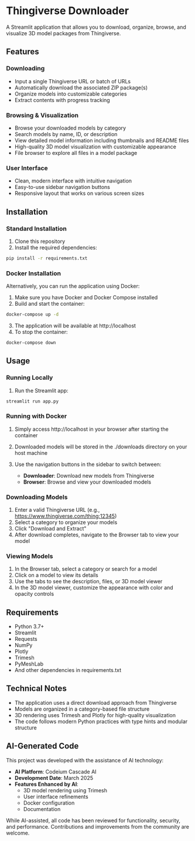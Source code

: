 # Thingiverse Downloader

A Streamlit application that allows you to download, organize, browse, and visualize 3D model packages from Thingiverse.

## Features

### Downloading
- Input a single Thingiverse URL or batch of URLs
- Automatically download the associated ZIP package(s)
- Organize models into customizable categories
- Extract contents with progress tracking

### Browsing & Visualization
- Browse your downloaded models by category
- Search models by name, ID, or description
- View detailed model information including thumbnails and README files
- High-quality 3D model visualization with customizable appearance
- File browser to explore all files in a model package

### User Interface
- Clean, modern interface with intuitive navigation
- Easy-to-use sidebar navigation buttons
- Responsive layout that works on various screen sizes

## Installation

### Standard Installation

1. Clone this repository
2. Install the required dependencies:

```bash
pip install -r requirements.txt
```

### Docker Installation

Alternatively, you can run the application using Docker:

1. Make sure you have Docker and Docker Compose installed
2. Build and start the container:

```bash
docker-compose up -d
```

3. The application will be available at http://localhost
4. To stop the container:

```bash
docker-compose down
```

## Usage

### Running Locally

1. Run the Streamlit app:

```bash
streamlit run app.py
```

### Running with Docker

1. Simply access http://localhost in your browser after starting the container
2. Downloaded models will be stored in the ./downloads directory on your host machine

2. Use the navigation buttons in the sidebar to switch between:
   - **Downloader**: Download new models from Thingiverse
   - **Browser**: Browse and view your downloaded models

### Downloading Models
1. Enter a valid Thingiverse URL (e.g., https://www.thingiverse.com/thing:12345)
2. Select a category to organize your models
3. Click "Download and Extract"
4. After download completes, navigate to the Browser tab to view your model

### Viewing Models
1. In the Browser tab, select a category or search for a model
2. Click on a model to view its details
3. Use the tabs to see the description, files, or 3D model viewer
4. In the 3D model viewer, customize the appearance with color and opacity controls

## Requirements

- Python 3.7+
- Streamlit
- Requests
- NumPy
- Plotly
- Trimesh
- PyMeshLab
- And other dependencies in requirements.txt

## Technical Notes

- The application uses a direct download approach from Thingiverse
- Models are organized in a category-based file structure
- 3D rendering uses Trimesh and Plotly for high-quality visualization
- The code follows modern Python practices with type hints and modular structure

## AI-Generated Code

This project was developed with the assistance of AI technology:

- **AI Platform**: Codeium Cascade AI
- **Development Date**: March 2025
- **Features Enhanced by AI**: 
  - 3D model rendering using Trimesh
  - User interface refinements
  - Docker configuration
  - Documentation

While AI-assisted, all code has been reviewed for functionality, security, and performance. Contributions and improvements from the community are welcome.
